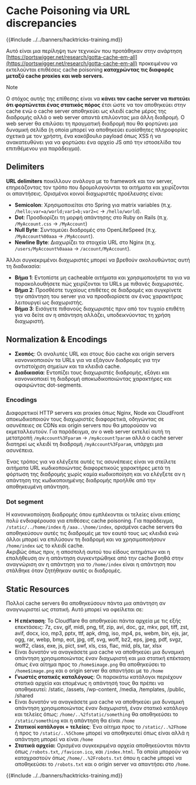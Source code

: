 # Cache Poisoning via URL discrepancies

{{#include ../../banners/hacktricks-training.md}}

Αυτό είναι μια περίληψη των τεχνικών που προτάθηκαν στην ανάρτηση [https://portswigger.net/research/gotta-cache-em-all](https://portswigger.net/research/gotta-cache-em-all) προκειμένου να εκτελούνται επιθέσεις cache poisoning **καταχρώντας τις διαφορές μεταξύ cache proxies και web servers.**

> [!NOTE]
> Ο στόχος αυτής της επίθεσης είναι να **κάνει τον cache server να πιστεύει ότι φορτώνεται ένας στατικός πόρος** έτσι ώστε να τον αποθηκεύει στην cache ενώ ο cache server αποθηκεύει ως κλειδί cache μέρος της διαδρομής αλλά ο web server απαντά επιλύοντας μια άλλη διαδρομή. Ο web server θα επιλύσει τη πραγματική διαδρομή που θα φορτώνει μια δυναμική σελίδα (η οποία μπορεί να αποθηκεύει ευαίσθητες πληροφορίες σχετικά με τον χρήστη, ένα κακόβουλο payload όπως XSS ή να ανακατευθύνει για να φορτώσει ένα αρχείο JS από την ιστοσελίδα του επιτιθέμενου για παράδειγμα).

## Delimiters

**URL delimiters** ποικίλλουν ανάλογα με το framework και τον server, επηρεάζοντας τον τρόπο που δρομολογούνται τα αιτήματα και χειρίζονται οι απαντήσεις. Ορισμένοι κοινοί διαχωριστές προέλευσης είναι:

- **Semicolon**: Χρησιμοποιείται στο Spring για matrix variables (π.χ. `/hello;var=a/world;var1=b;var2=c` → `/hello/world`).
- **Dot**: Προσδιορίζει τη μορφή απάντησης στο Ruby on Rails (π.χ. `/MyAccount.css` → `/MyAccount`)
- **Null Byte**: Συντομεύει διαδρομές στο OpenLiteSpeed (π.χ. `/MyAccount%00aaa` → `/MyAccount`).
- **Newline Byte**: Διαχωρίζει τα στοιχεία URL στο Nginx (π.χ. `/users/MyAccount%0aaaa` → `/account/MyAccount`).

Άλλοι συγκεκριμένοι διαχωριστές μπορεί να βρεθούν ακολουθώντας αυτή τη διαδικασία:

- **Βήμα 1**: Εντοπίστε μη cacheable αιτήματα και χρησιμοποιήστε τα για να παρακολουθήσετε πώς χειρίζονται τα URLs με πιθανές διαχωριστές.
- **Βήμα 2**: Προσθέστε τυχαίους επιθέτες σε διαδρομές και συγκρίνετε την απάντηση του server για να προσδιορίσετε αν ένας χαρακτήρας λειτουργεί ως διαχωριστής.
- **Βήμα 3**: Εισάγετε πιθανούς διαχωριστές πριν από τον τυχαίο επιθέτη για να δείτε αν η απάντηση αλλάζει, υποδεικνύοντας τη χρήση διαχωριστή.

## Normalization & Encodings

- **Σκοπός**: Οι αναλυτές URL και στους δύο cache και origin servers κανονικοποιούν τα URLs για να εξάγουν διαδρομές για την αντιστοίχιση σημείων και τα κλειδιά cache.
- **Διαδικασία**: Εντοπίζει τους διαχωριστές διαδρομής, εξάγει και κανονικοποιεί τη διαδρομή αποκωδικοποιώντας χαρακτήρες και αφαιρώντας dot-segments.

### **Encodings**

Διαφορετικοί HTTP servers και proxies όπως Nginx, Node και CloudFront αποκωδικοποιούν τους διαχωριστές διαφορετικά, οδηγώντας σε ασυνέπειες σε CDNs και origin servers που θα μπορούσαν να εκμεταλλευτούν. Για παράδειγμα, αν ο web server εκτελεί αυτή τη μετατροπή `/myAccount%3Fparam` → `/myAccount?param` αλλά ο cache server διατηρεί ως κλειδί τη διαδρομή `/myAccount%3Fparam`, υπάρχει μια ασυνέπεια.&#x20;

Ένας τρόπος για να ελέγξετε αυτές τις ασυνέπειες είναι να στείλετε αιτήματα URL κωδικοποιώντας διαφορετικούς χαρακτήρες μετά τη φόρτωση της διαδρομής χωρίς καμία κωδικοποίηση και να ελέγξετε αν η απάντηση της κωδικοποιημένης διαδρομής προήλθε από την αποθηκευμένη απάντηση.

### Dot segment

Η κανονικοποίηση διαδρομής όπου εμπλέκονται οι τελείες είναι επίσης πολύ ενδιαφέρουσα για επιθέσεις cache poisoning. Για παράδειγμα, `/static/../home/index` ή `/aaa..\home/index`, ορισμένοι cache servers θα αποθηκεύσουν αυτές τις διαδρομές με τον εαυτό τους ως κλειδιά ενώ άλλοι μπορεί να επιλύσουν τη διαδρομή και να χρησιμοποιήσουν `/home/index` ως το κλειδί cache.\
Ακριβώς όπως πριν, η αποστολή αυτού του είδους αιτημάτων και η επαλήθευση αν η απάντηση συγκεντρώθηκε από την cache βοηθά στην αναγνώριση αν η απάντηση για το `/home/index` είναι η απάντηση που στάλθηκε όταν ζητήθηκαν αυτές οι διαδρομές.

## Static Resources

Πολλοί cache servers θα αποθηκεύσουν πάντα μια απάντηση αν αναγνωριστεί ως στατική. Αυτό μπορεί να οφείλεται σε:

- **Η επέκταση**: Το Cloudflare θα αποθηκεύει πάντα αρχεία με τις εξής επεκτάσεις: 7z, csv, gif, midi, png, tif, zip, avi, doc, gz, mkv, ppt, tiff, zst, avif, docx, ico, mp3, pptx, ttf, apk, dmg, iso, mp4, ps, webm, bin, ejs, jar, ogg, rar, webp, bmp, eot, jpg, otf, svg, woff, bz2, eps, jpeg, pdf, svgz, woff2, class, exe, js, pict, swf, xls, css, flac, mid, pls, tar, xlsx
- Είναι δυνατόν να αναγκάσετε μια cache να αποθηκεύει μια δυναμική απάντηση χρησιμοποιώντας έναν διαχωριστή και μια στατική επέκταση όπως ένα αίτημα προς το `/home$image.png` θα αποθηκεύσει το `/home$image.png` και ο origin server θα απαντήσει με το `/home`
- **Γνωστές στατικές καταλόγους**: Οι παρακάτω κατάλογοι περιέχουν στατικά αρχεία και επομένως η απάντησή τους θα πρέπει να αποθηκευτεί: /static, /assets, /wp-content, /media, /templates, /public, /shared
- Είναι δυνατόν να αναγκάσετε μια cache να αποθηκεύει μια δυναμική απάντηση χρησιμοποιώντας έναν διαχωριστή, έναν στατικό κατάλογο και τελείες όπως: `/home/..%2fstatic/something` θα αποθηκεύσει το `/static/something` και η απάντηση θα είναι `/home`
- **Στατικοί κατάλογοι + τελείες**: Ένα αίτημα προς το `/static/..%2Fhome` ή προς το `/static/..%5Chome` μπορεί να αποθηκευτεί όπως είναι αλλά η απάντηση μπορεί να είναι `/home`
- **Στατικά αρχεία:** Ορισμένα συγκεκριμένα αρχεία αποθηκεύονται πάντα όπως `/robots.txt`, `/favicon.ico`, και `/index.html`. Τα οποία μπορούν να καταχραστούν όπως `/home/..%2Frobots.txt` όπου η cache μπορεί να αποθηκεύσει το `/robots.txt` και ο origin server να απαντήσει στο `/home`.

{{#include ../../banners/hacktricks-training.md}}
